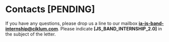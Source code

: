 # Contacts [PENDING]

If you have any questions, please drop us a line to our mailbox **ia-js-band-internship@ciklum.com**. Please indicate **[JS_BAND_INTERNSHIP_2.0]** in the subject of the letter.
